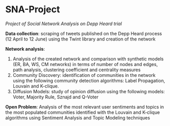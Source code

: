 # SNA-Project
*Project of Social Network Analysis on Depp Heard trial*

**Data collection**: scraping of tweets published on the Depp Heard process (12 April to 12 June) using the Twint library and creation of the network

**Network analysis**: 
1. Analysis of the created network and comparison with synthetic models (ER, BA, WS, CM networks) in terms of number of nodes and edges, path analysis, clustering coefficient and centrality measures
2. Community Discovery: identification of communities in the network using the following community detection algorithms: Label Propagation, Louvain and K-clique.
3. Diffusion Models: study of opinion diffusion using the following models: Voter, Majority Rule, Sznajd and Q-Voter


**Open Problem**: Analysis of the most relevant user sentiments and topics in the most populated communities identified with the Louvain and K-clique algorithms using Sentiment Analysis and Topic Modeling techniques 

